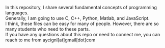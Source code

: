 In this repository, I share several fundamental concepts of programming languages. <br>
Generally, I am going to use C, C++, Python, Matlab, and JavaScript.<br>
I think, these files can be easy for many of people. However, there are so many students who need to these parts.<br>
If you have any questions about this repo or need to connect me, you can reach to me from aycignl[at]gmail[dot]com

